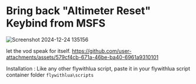 # Bring back "Altimeter Reset" Keybind from MSFS
![Screenshot 2024-12-24 135156](https://github.com/user-attachments/assets/16bda0f4-e063-4493-8e19-93b425ff4a82)


let the vod speak for itself.
https://github.com/user-attachments/assets/579cf4cb-671a-46be-ba40-6961a9310101


Installation : Like any other flywithlua script, paste it in your flywithlua script container folder `flywithlua\scripts`

